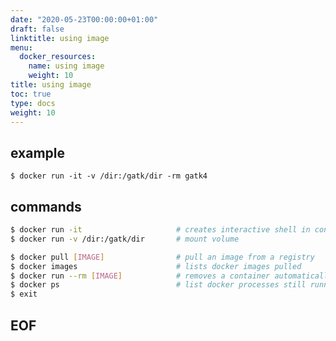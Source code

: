 ```yaml
---
date: "2020-05-23T00:00:00+01:00"
draft: false
linktitle: using image
menu:
  docker_resources:
    name: using image
    weight: 10
title: using image
toc: true
type: docs
weight: 10
---
```


<!--
1. replace docker_resources with dir in /content/subdir/ e.g. r_resources
2. replace 2020-05-23 with YYYY-MM-DD e.g. 2020-05-20
3. replace using image with page name e.g. dplyr
4. replace 10 with weight e.g. 20
-->

## example
```
$ docker run -it -v /dir:/gatk/dir -rm gatk4
```

## commands
```bash
$ docker run -it                     # creates interactive shell in container
$ docker run -v /dir:/gatk/dir       # mount volume

$ docker pull [IMAGE]                # pull an image from a registry
$ docker images                      # lists docker images pulled
$ docker run --rm [IMAGE]            # removes a container automatically after it exits (auto clean up)
$ docker ps                          # list docker processes still running
$ exit
```




## EOF